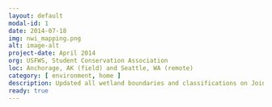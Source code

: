 ```yaml
---
layout: default
modal-id: 1
date: 2014-07-18
img: nwi_mapping.png
alt: image-alt
project-date: April 2014
org: USFWS, Student Conservation Association
loc: Anchorage, AK (field) and Seattle, WA (remote)
category: [ environment, home ]
description: Updated all wetland boundaries and classifications on Joint Base Elmendorf-Richardson (JBER) for the National Wetlands Inventory (NWI) using ArcGIS 
ready: true
---
```

